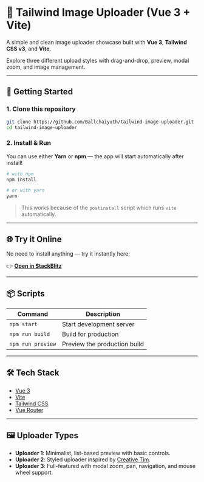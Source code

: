 # 🎨 Tailwind Image Uploader (Vue 3 + Vite)

A simple and clean image uploader showcase built with **Vue 3**, **Tailwind CSS v3**, and **Vite**.

Explore three different upload styles with drag-and-drop, preview, modal zoom, and image management.

---

## 🚀 Getting Started

### 1. Clone this repository

```bash
git clone https://github.com/Ballchaiyuth/tailwind-image-uploader.git
cd tailwind-image-uploader
```

### 2. Install & Run

You can use either **Yarn** or **npm** — the app will start automatically after install!

```bash
# with npm
npm install

# or with yarn
yarn
```

> This works because of the `postinstall` script which runs `vite` automatically.

---

## 🌐 Try it Online

No need to install anything — try it instantly here:

👉 **[Open in StackBlitz](https://stackblitz.com/~/github.com/Ballchaiyuth/tailwind-image-uploader)**

---

## 📦 Scripts

| Command           | Description                  |
| ----------------- | ---------------------------- |
| `npm start`       | Start development server     |
| `npm run build`   | Build for production         |
| `npm run preview` | Preview the production build |

---

## 🛠 Tech Stack

- [Vue 3](https://vuejs.org/)
- [Vite](https://vitejs.dev/)
- [Tailwind CSS](https://tailwindcss.com/)
- [Vue Router](https://router.vuejs.org/)

---

## 🖼 Uploader Types

- **Uploader 1**: Minimalist, list-based preview with basic controls.
- **Uploader 2**: Styled uploader inspired by [Creative Tim](https://www.creative-tim.com/twcomponents/component/file-upload-with-drop-on-and-preview).
- **Uploader 3**: Full-featured with modal zoom, pan, navigation, and mouse wheel support.
